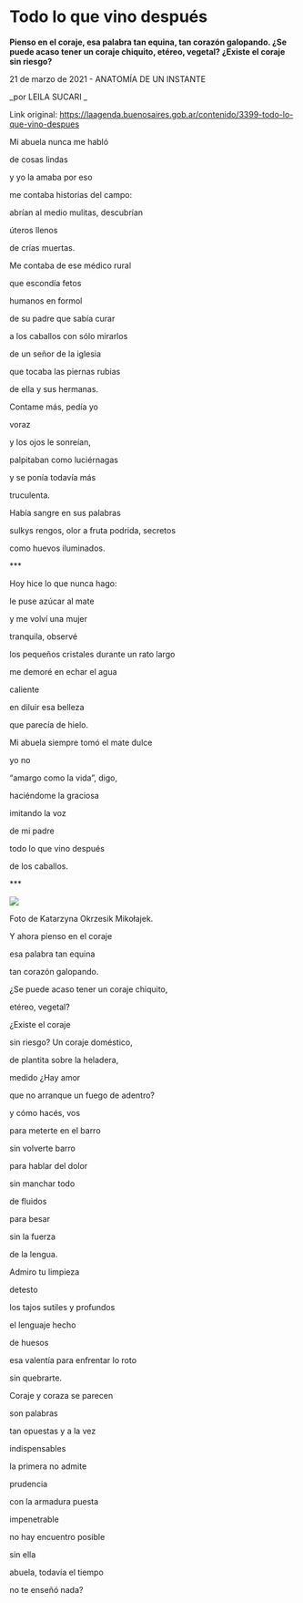 # Todo lo que vino después

**Pienso en el coraje, esa palabra tan equina, tan corazón galopando. ¿Se puede acaso tener un coraje chiquito, etéreo, vegetal? ¿Existe el coraje sin riesgo?**

21 de marzo de 2021 - ANATOMÍA DE UN INSTANTE

_por LEILA SUCARI _

Link original: https://laagenda.buenosaires.gob.ar/contenido/3399-todo-lo-que-vino-despues



Mi abuela nunca me habló




de cosas lindas




y yo la amaba por eso




me contaba historias del campo:




abrían al medio mulitas, descubrían




úteros llenos




de crías muertas.




Me contaba de ese médico rural




que escondía fetos




humanos en formol




de su padre que sabía curar




a los caballos con sólo mirarlos




de un señor de la iglesia




que tocaba las piernas rubias




de ella y sus hermanas.




Contame más, pedía yo




voraz




y los ojos le sonreían,




palpitaban como luciérnagas




y se ponía todavía más




truculenta.




Había sangre en sus palabras




sulkys rengos, olor a fruta podrida, secretos




como huevos iluminados.




\*\*\*




Hoy hice lo que nunca hago:




le puse azúcar al mate




y me volví una mujer




tranquila, observé




los pequeños cristales durante un rato largo




me demoré en echar el agua




caliente




en diluir esa belleza




que parecía de hielo.




Mi abuela siempre tomó el mate dulce




yo no




“amargo como la vida”, digo,




haciéndome la graciosa




imitando la voz




de mi padre




todo lo que vino después




de los caballos.




\*\*\*




![](https://cdn.flowlikemusic.com/files/images/35629/e135dbcd-2641-443e-ad61-d4555602aff6.jpg)




Foto de Katarzyna Okrzesik Mikołajek.




Y ahora pienso en el coraje




esa palabra tan equina




tan corazón galopando.




¿Se puede acaso tener un coraje chiquito,




etéreo, vegetal?




¿Existe el coraje




sin riesgo? Un coraje doméstico,




de plantita sobre la heladera,




medido ¿Hay amor




que no arranque un fuego de adentro?




y cómo hacés, vos




para meterte en el barro




sin volverte barro




para hablar del dolor




sin manchar todo




de fluidos




para besar




sin la fuerza




de la lengua.




Admiro tu limpieza




detesto




los tajos sutiles y profundos




el lenguaje hecho




de huesos




esa valentía para enfrentar lo roto




sin quebrarte.




Coraje y coraza se parecen




son palabras




tan opuestas y a la vez




indispensables




la primera no admite




prudencia




con la armadura puesta




impenetrable




no hay encuentro posible




sin ella




abuela, todavía el tiempo




no te enseñó nada?




